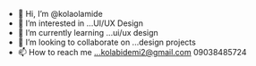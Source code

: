 - 👋 Hi, I’m @kolaolamide
- 👀 I’m interested in ...UI/UX Design
- 🌱 I’m currently learning ...ui/ux design
- 💞️ I’m looking to collaborate on ...design projects
- 📫 How to reach me ...kolabidemi2@gmail.com 09038485724

<!---
kolaolamide/kolaolamide is a ✨ special ✨ repository because its `README.md` (this file) appears on your GitHub profile.
You can click the Preview link to take a look at your changes.
--->
